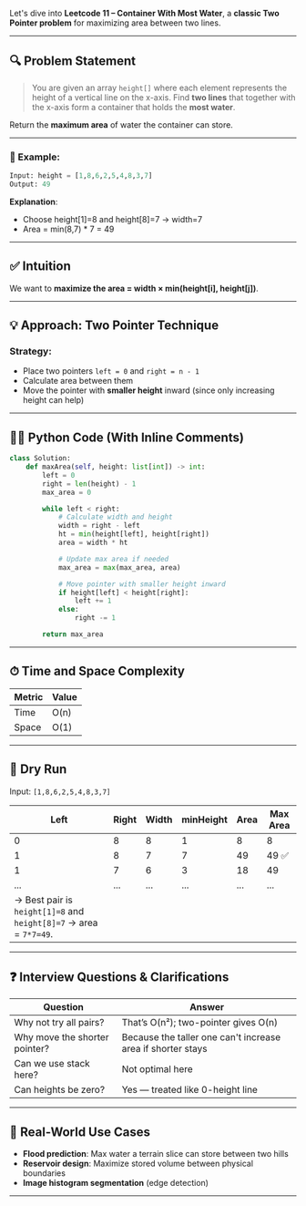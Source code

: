 Let's dive into **Leetcode 11 – Container With Most Water**, a **classic Two Pointer problem** for maximizing area between two lines.

---

## 🔍 Problem Statement

> You are given an array `height[]` where each element represents the height of a vertical line on the x-axis.
> Find **two lines** that together with the x-axis form a container that holds the **most water**.

Return the **maximum area** of water the container can store.

---

### 🧪 Example:

```python
Input: height = [1,8,6,2,5,4,8,3,7]
Output: 49
```

**Explanation**:

* Choose height\[1]=8 and height\[8]=7 → width=7
* Area = min(8,7) \* 7 = 49

---

## ✅ Intuition

We want to **maximize the area = width × min(height\[i], height\[j])**.

---

## 💡 Approach: Two Pointer Technique

### Strategy:

* Place two pointers `left = 0` and `right = n - 1`
* Calculate area between them
* Move the pointer with **smaller height** inward (since only increasing height can help)

---

## 🧑‍💻 Python Code (With Inline Comments)

```python
class Solution:
    def maxArea(self, height: list[int]) -> int:
        left = 0
        right = len(height) - 1
        max_area = 0

        while left < right:
            # Calculate width and height
            width = right - left
            ht = min(height[left], height[right])
            area = width * ht

            # Update max area if needed
            max_area = max(max_area, area)

            # Move pointer with smaller height inward
            if height[left] < height[right]:
                left += 1
            else:
                right -= 1

        return max_area
```

---

## ⏱ Time and Space Complexity

| Metric | Value |
| ------ | ----- |
| Time   | O(n)  |
| Space  | O(1)  |

---

## 🧠 Dry Run

Input: `[1,8,6,2,5,4,8,3,7]`

| Left                                                              | Right | Width | minHeight | Area | Max Area |
| ----------------------------------------------------------------- | ----- | ----- | --------- | ---- | -------- |
| 0                                                                 | 8     | 8     | 1         | 8    | 8        |
| 1                                                                 | 8     | 7     | 7         | 49   | 49 ✅     |
| 1                                                                 | 7     | 6     | 3         | 18   | 49       |
| ...                                                               | ...   | ...   | ...       | ...  | ...      |
| → Best pair is `height[1]=8` and `height[8]=7` → area = `7*7=49`. |       |       |           |      |          |

---

## ❓ Interview Questions & Clarifications

| Question                      | Answer                                                      |
| ----------------------------- | ----------------------------------------------------------- |
| Why not try all pairs?        | That’s O(n²); two-pointer gives O(n)                        |
| Why move the shorter pointer? | Because the taller one can't increase area if shorter stays |
| Can we use stack here?        | Not optimal here                                            |
| Can heights be zero?          | Yes — treated like 0-height line                            |

---

## 🧪 Real-World Use Cases

* **Flood prediction**: Max water a terrain slice can store between two hills
* **Reservoir design**: Maximize stored volume between physical boundaries
* **Image histogram segmentation** (edge detection)

---
